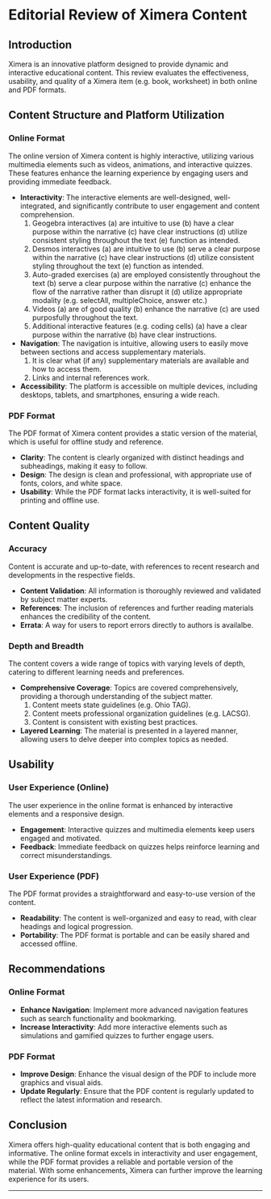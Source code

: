# Editorial Review of Ximera Content

## Introduction
Ximera is an innovative platform designed to provide dynamic and interactive educational content. This review evaluates the effectiveness, usability, and quality of a Ximera item (e.g. book, worksheet) in both online and PDF formats.

## Content Structure and Platform Utilization

### Online Format
The online version of Ximera content is highly interactive, utilizing various multimedia elements such as videos, animations, and interactive quizzes. These features enhance the learning experience by engaging users and providing immediate feedback.

- **Interactivity**: The interactive elements are well-designed, well-integrated, and significantly contribute to user engagement and content comprehension.
  1. Geogebra interactives (a) are intuitive to use (b) have a clear purpose within the narrative (c) have clear instructions (d) utilize consistent styling throughout the text (e) function as intended. 
  2. Desmos interactives (a) are intuitive to use (b) serve a clear purpose within the narrative (c) have clear instructions (d) utilize consistent styling throughout the text (e) function as intended.
  3. Auto-graded exercises (a) are employed consistently throughout the text (b) serve a clear purpose within the narrative (c) enhance the flow of the narrative rather than disrupt it (d) utilize appropriate modality (e.g. selectAll, multipleChoice, answer etc.)
  4. Videos (a) are of good quality (b) enhance the narrative (c) are used purposfully throughout the text.
  5. Additional interactive features (e.g. coding cells) (a) have a clear purpose within the narrative (b) have clear instructions.
- **Navigation**: The navigation is intuitive, allowing users to easily move between sections and access supplementary materials.
  1. It is clear what (if any) supplementary materials are available and how to access them.
  2. Links and internal references work.
- **Accessibility**: The platform is accessible on multiple devices, including desktops, tablets, and smartphones, ensuring a wide reach.

### PDF Format
The PDF format of Ximera content provides a static version of the material, which is useful for offline study and reference. 

- **Clarity**: The content is clearly organized with distinct headings and subheadings, making it easy to follow.
- **Design**: The design is clean and professional, with appropriate use of fonts, colors, and white space.
- **Usability**: While the PDF format lacks interactivity, it is well-suited for printing and offline use.

## Content Quality

### Accuracy
Content is accurate and up-to-date, with references to recent research and developments in the respective fields.

- **Content Validation**: All information is thoroughly reviewed and validated by subject matter experts.
- **References**: The inclusion of references and further reading materials enhances the credibility of the content.
- **Errata**: A way for users to report errors directly to authors is availalbe.

### Depth and Breadth
The content covers a wide range of topics with varying levels of depth, catering to different learning needs and preferences.

- **Comprehensive Coverage**: Topics are covered comprehensively, providing a thorough understanding of the subject matter.
  1. Content meets state guidelines (e.g. Ohio TAG).
  2. Content meets professional organization guidelines (e.g. LACSG).
  3. Content is consistent with existing best practices.
- **Layered Learning**: The material is presented in a layered manner, allowing users to delve deeper into complex topics as needed.

## Usability

### User Experience (Online)
The user experience in the online format is enhanced by interactive elements and a responsive design.

- **Engagement**: Interactive quizzes and multimedia elements keep users engaged and motivated.
- **Feedback**: Immediate feedback on quizzes helps reinforce learning and correct misunderstandings.

### User Experience (PDF)
The PDF format provides a straightforward and easy-to-use version of the content.

- **Readability**: The content is well-organized and easy to read, with clear headings and logical progression.
- **Portability**: The PDF format is portable and can be easily shared and accessed offline.

## Recommendations

### Online Format
- **Enhance Navigation**: Implement more advanced navigation features such as search functionality and bookmarking.
- **Increase Interactivity**: Add more interactive elements such as simulations and gamified quizzes to further engage users.

### PDF Format
- **Improve Design**: Enhance the visual design of the PDF to include more graphics and visual aids.
- **Update Regularly**: Ensure that the PDF content is regularly updated to reflect the latest information and research.

## Conclusion
Ximera offers high-quality educational content that is both engaging and informative. The online format excels in interactivity and user engagement, while the PDF format provides a reliable and portable version of the material. With some enhancements, Ximera can further improve the learning experience for its users.

---
